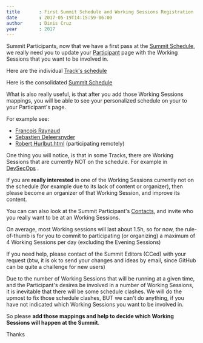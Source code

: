 ```yaml
---
title       : First Summit Schedule and Working Sessions Registration
date        : 2017-05-19T14:15:59-06:00
author      : Dinis Cruz
year		: 2017
---
```


Summit Participants, now that we have a first pass at the [Summit Schedule](http://owaspsummit.org/schedule/summit-schedule.html), we really need you to update your [Participant](http://owaspsummit.org/website/participants.html) page with the Working Sessions that you want to be involved in.

Here are the individual [Track's schedule](http://owaspsummit.org/schedule)

Here is the consolidated [Summit Schedule](http://owaspsummit.org/schedule/summit-schedule.html)

What is also really useful, is that after you add those Working Sessions mappings, you will be able to see your personalized schedule on your to your Participant's page.

For example see:

 - [Francois Raynaud](http://owaspsummit.org/Participants/ticket-24h-sponsor/Francois-Raynaud.html)
  - [Sebastien Deleersnyder ](http://owaspsummit.org/Participants/ticket-24h-sponsor/Sebastien-Deleersnyder.html)
 - [Robert Hurlbut.html](http://owaspsummit.org/Participants/remote/Robert-Hurlbut.html) (participating remotely)

One thing you will notice, is that in some Tracks, there are Working Sessions that are currently NOT on the schedule. For example in [DevSecOps](http://owaspsummit.org/schedule/tracks/DevSecOps.html) .

If you are **really interested** in one of the Working Sessions currently not on the schedule (for example due to its lack of content or organizer), then please become an organizer of that Working Session, and improve its content.

You can can also look at the Summit Participant's [Contacts](http://owaspsummit.org/pages/for-editors/participants/contacts.html), and invite who you really want to be at an Working Sessions.

On average, most Working sessions will last about 1.5h, so for now, the rule-of-thumb is for you to  commit to participating (or organizing) a maximum of 4 Working Sessions per day (excluding the Evening Sessions)

If you need help, please contact of the Summit Editors (CCed) with your request (btw, it is ok to send your changes and ideas by email, since GitHub can be quite a challenge for new users)

Due to the number of Working Sessions that will be running at a given time, and the Participant's desires be involved in a number of Working Sessions, it is inevitable that there will be some schedule clashes. We will do the upmost to fix those schedule clashes, BUT we can't do anything, if you have not indicated which Working Sessions you want to be involved in.

So please **add those mappings and help to decide which Working Sessions will happen at the Summit**.

Thanks
